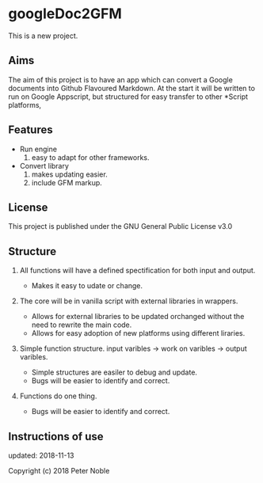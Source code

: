 # googleDoc2GFM

This is a new project.

## Aims

The aim of this project is to have an app which can convert a Google documents into Github Flavoured Markdown. At the start it will be written to run on Google Appscript, but structured for easy transfer to other *Script platforms,

## Features

- Run engine
  1. easy to adapt for other frameworks.
- Convert library
  1. makes updating easier.
  2. include GFM markup.

## License

This project is published under the GNU General Public License v3.0

## Structure

1. All functions will have a defined spectification for both input and output.
   - Makes it easy to udate or change.
   
2. The core will be in vanilla script with external libraries in wrappers.
   - Allows for external libraries to be updated orchanged without the need to rewrite the main code.
   - Allows for easy adoption of new platforms using different liraries.
   
3. Simple function structure. input varibles -> work on varibles -> output varibles.
   - Simple structures are easiler to debug and update. 
   - Bugs will be easier to identify and correct.
   
4. Functions do one thing.
   - Bugs will be easier to identify and correct.

## Instructions of use

updated: 2018-11-13

Copyright (c) 2018 Peter Noble
